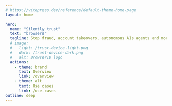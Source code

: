 ```yaml
---
# https://vitepress.dev/reference/default-theme-home-page
layout: home

hero:
  name: "Silently trust"
  text: "browsers"
  tagline: Stop fraud, account takeovers, autonomous AIs agents and more.
  # image:
  #   light: /trust-device-light.png
  #   dark: /trust-device-dark.png
  #   alt: BrowserID logo
  actions:
    - theme: brand
      text: Overview
      link: /overview
    - theme: alt
      text: Use cases
      link: /use-cases
outline: deep
---
```

